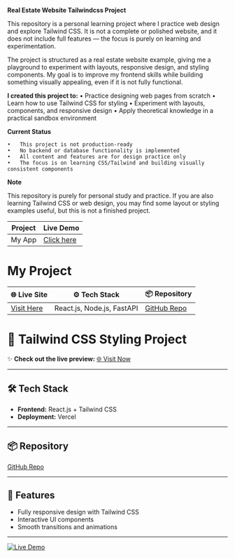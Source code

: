 **Real Estate Website Tailwindcss Project**

This repository is a personal learning project where I practice web design and explore Tailwind CSS. It is not a complete or polished website, and it does not include full features — the focus is purely on learning and experimentation.

The project is structured as a real estate website example, giving me a playground to experiment with layouts, responsive design, and styling components. My goal is to improve my frontend skills while building something visually appealing, even if it is not fully functional.

**I created this project to:**
	•	Practice designing web pages from scratch
	•	Learn how to use Tailwind CSS for styling
	•	Experiment with layouts, components, and responsive design
	•	Apply theoretical knowledge in a practical sandbox environment



**Current Status**

	•	This project is not production-ready
	•	No backend or database functionality is implemented
	•	All content and features are for design practice only
	•	The focus is on learning CSS/Tailwind and building visually consistent components



**Note**

This repository is purely for personal study and practice.
If you are also learning Tailwind CSS or web design, you may find some layout or styling examples useful, but this is not a finished project.


| Project | Live Demo |
|---------|-----------|
| My App  | [Click here](https://tailwindcss-styling-project.vercel.app) |


# My Project

| 🌐 Live Site | ⚙️ Tech Stack | 📦 Repository |
|--------------|--------------|---------------|
| [Visit Here](https://my-app.vercel.app) | React.js, Node.js, FastAPI | [GitHub Repo](https://github.com/username/repo) |


# 🚀 Tailwind CSS Styling Project

✨ **Check out the live preview:** [🌐 Visit Now](https://tailwindcss-styling-project.vercel.app)

---

## 🛠️ Tech Stack
- **Frontend:** React.js + Tailwind CSS  
- **Deployment:** Vercel  

---

## 📦 Repository
[GitHub Repo](https://github.com/your-username/your-repo)  

---

## 🎯 Features
- Fully responsive design with Tailwind CSS  
- Interactive UI components  
- Smooth transitions and animations  

---

[![Live Demo](https://img.shields.io/badge/Live%20Demo-Visit%20Site-brightgreen)](https://tailwindcss-styling-project.vercel.app)
